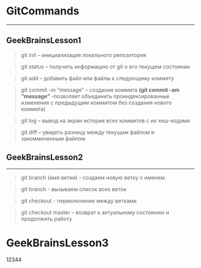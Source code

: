# GitCommands
***
## GeekBrainsLesson1
>git init – инициализация локального репозитория

>git status – получить информацию от git о его текущем состоянии

>git add – добавить файл или файлы к следующему коммиту

>git commit -m “message” – создание коммита
**(git commit -am “message”** -позволяет объединить проиндексированные изменения с предыдущим коммитом без создания нового коммита)

>git log – вывод на экран истории всех коммитов с их хеш-кодами

>git diff – увидеть разницу между текущим файлом и закоммиченным файлом

## GeekBrainsLesson2
***

> git branch (имя ветки) - создаем новую ветку с именем. 

> git branch - вызываем список всех веток

> git checkout - переключение между ветками

> git checkout master – возврат к актуальному состоянию и продолжить работу




# GeekBrainsLesson3

12344